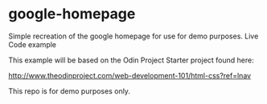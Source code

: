 # google-homepage
Simple recreation of the google homepage for use for demo purposes. Live Code example

This example will be based on the Odin Project Starter project found here:

http://www.theodinproject.com/web-development-101/html-css?ref=lnav

This repo is for demo purposes only.
